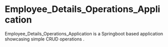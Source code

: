 # Employee_Details_Operations_Application
Employee_Details_Operations_Application is a Springboot based application showcasing simple CRUD operations .
